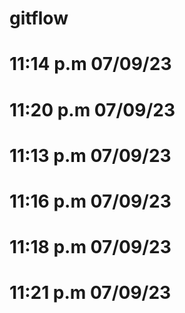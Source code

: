 # gitflow

# 11:14 p.m 07/09/23


# 11:20 p.m 07/09/23

# 11:13 p.m 07/09/23

# 11:16 p.m 07/09/23
# 11:18 p.m 07/09/23
# 11:21 p.m 07/09/23
